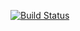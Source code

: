 [![Build Status](https://travis-ci.org/Slohrsh/maven_seminar.svg?branch=master)](https://travis-ci.org/Slohrsh/maven_seminar)
